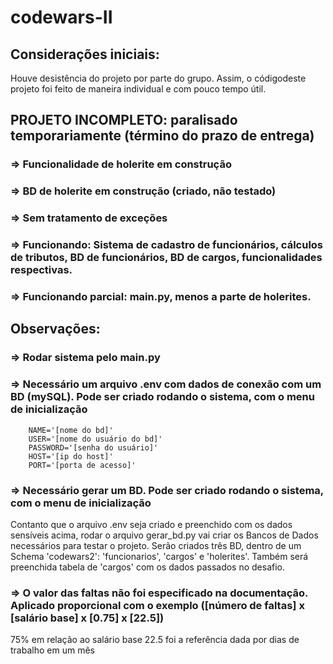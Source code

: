 # codewars-II

## Considerações iniciais:
Houve desistência do projeto por parte do grupo.
Assim, o códigodeste projeto foi feito de maneira individual e com pouco tempo útil.

## PROJETO INCOMPLETO: paralisado temporariamente (término do prazo de entrega)
### => Funcionalidade de holerite em construção
### => BD de holerite em construção (criado, não testado)
### => Sem tratamento de exceções
### => Funcionando: Sistema de cadastro de funcionários, cálculos de tributos, BD de funcionários, BD de cargos, funcionalidades respectivas.
### => Funcionando parcial: main.py, menos a parte de holerites.


## Observações:
### => Rodar sistema pelo main.py
### => Necessário um arquivo .env com dados de conexão com um BD (mySQL). Pode ser criado rodando o sistema, com o menu de inicialização

        NAME='[nome do bd]'        
        USER='[nome do usuário do bd]'        
        PASSWORD='[senha do usuário]'        
        HOST='[ip do host]'        
        PORT='[porta de acesso]'

### => Necessário gerar um BD. Pode ser criado rodando o sistema, com o menu de inicialização
Contanto que o arquivo .env seja criado e preenchido com os dados sensíveis acima, rodar o arquivo gerar_bd.py vai criar os Bancos de Dados necessários para testar o projeto.
Serão criados três BD, dentro de um Schema 'codewars2': 'funcionarios', 'cargos' e 'holerites'. Também será preenchida tabela de 'cargos' com os dados passados no desafio.

### => O valor das faltas não foi especificado na documentação. Aplicado proporcional com o exemplo ([número de faltas] x [salário base] x [0.75] x [22.5])
75% em relação ao salário base
22.5 foi a referência dada por dias de trabalho em um mês
